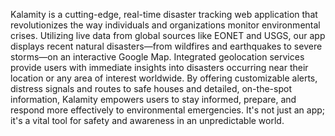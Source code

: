 Kalamity is a cutting-edge, real-time disaster tracking web application that revolutionizes the way individuals and organizations monitor environmental crises. Utilizing live data from global sources like EONET and USGS, our app displays recent natural disasters—from wildfires and earthquakes to severe storms—on an interactive Google Map. Integrated geolocation services provide users with immediate insights into disasters occurring near their location or any area of interest worldwide. By offering customizable alerts, distress signals and routes to safe houses and detailed, on-the-spot information, Kalamity empowers users to stay informed, prepare, and respond more effectively to environmental emergencies. It's not just an app; it's a vital tool for safety and awareness in an unpredictable world.
